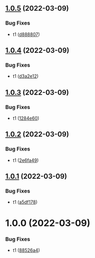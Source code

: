 ## [1.0.5](https://github.com/furiozo-ga/dotnet-l2/compare/v1.0.4...v1.0.5) (2022-03-09)


### Bug Fixes

* t1 ([d888807](https://github.com/furiozo-ga/dotnet-l2/commit/d888807dec6c0e82a7c1939e12282b50d504c1f3))

## [1.0.4](https://github.com/furiozo-ga/dotnet-l2/compare/v1.0.3...v1.0.4) (2022-03-09)


### Bug Fixes

* t1 ([d3a2e12](https://github.com/furiozo-ga/dotnet-l2/commit/d3a2e12b2464d19025a9feb5e4312dd991d8a39a))

## [1.0.3](https://github.com/furiozo-ga/dotnet-l2/compare/v1.0.2...v1.0.3) (2022-03-09)


### Bug Fixes

* t1 ([1284e60](https://github.com/furiozo-ga/dotnet-l2/commit/1284e60aab60ea5fc327da2ae039b98ba7eb35b4))

## [1.0.2](https://github.com/furiozo-ga/dotnet-l2/compare/v1.0.1...v1.0.2) (2022-03-09)


### Bug Fixes

* t1 ([2e6fa49](https://github.com/furiozo-ga/dotnet-l2/commit/2e6fa4948f38713670c9a5d0ea8f2f8781741215))

## [1.0.1](https://github.com/furiozo-ga/dotnet-l2/compare/v1.0.0...v1.0.1) (2022-03-09)


### Bug Fixes

* t1 ([a5df178](https://github.com/furiozo-ga/dotnet-l2/commit/a5df178aa3173e0a612fb33082327deaeb045dfa))

# 1.0.0 (2022-03-09)


### Bug Fixes

* t1 ([88526a4](https://github.com/furiozo-ga/dotnet-l2/commit/88526a43b7aca709a9cf45c438a45c620acd0915))
